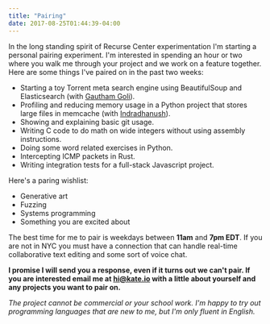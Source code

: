 ```yaml
---
title: "Pairing"
date: 2017-08-25T01:44:39-04:00
---
```

In the long standing spirit of Recurse Center experimentation I'm starting a personal pairing experiment. I'm interested in spending an hour or two where you walk me through your project and we work on a feature together. Here are some things I've paired on in the past two weeks:

* Starting a toy Torrent meta search engine using BeautifulSoup and Elasticsearch (with [Gautham Goli](https://github.com/GauthamGoli)).
* Profiling and reducing memory usage in a Python project that stores large files in memcache (with [Indradhanush](https://indradhanush.github.io/)).
* Showing and explaining basic git usage.
* Writing C code to do math on wide integers without using assembly instructions.
* Doing some word related exercises in Python.
* Intercepting ICMP packets in Rust.
* Writing integration tests for a full-stack Javascript project.

Here's a paring wishlist:

* Generative art
* Fuzzing
* Systems programming
* Something you are excited about

The best time for me to pair is weekdays between **11am** and **7pm EDT**. If you are not in NYC you must have a connection that can handle real-time collaborative text editing and some sort of voice chat.

**I promise I will send you a response, even if it turns out we can't pair. If you are interested email me at [hi@kate.io](mailto:hi@kate.io) with a little about yourself and any projects you want to pair on.**

*The project cannot be commercial or your school work. I'm happy to try out programming languages that are new to me, but I'm only fluent in English.*
